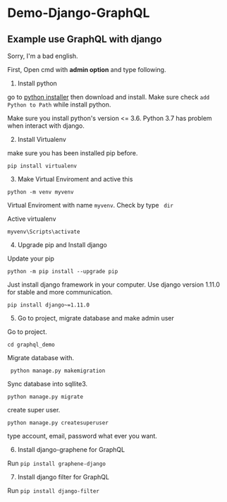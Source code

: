 # Demo-Django-GraphQL

## Example use GraphQL with django

Sorry, I'm a bad english.

First, Open cmd with **admin option** and type following.

1. Install python

go to [python installer](https://www.python.org/downloads/release/python-365/) then download and install. Make sure check `add Python to Path` while install python.

Make sure you install python's version <= 3.6. Python 3.7 has problem when interact with django.

2. Install Virtualenv

make sure you has been installed pip before.

``` pip install virtualenv ```

3. Make Virtual Enviroment and active this

``` python -m venv myvenv ```

Virtual Enviroment with name `myvenv`. Check by type ` dir`


Active virtualenv

``` myvenv\Scripts\activate ```

4. Upgrade pip and Install django

Update your pip

``` python -m pip install --upgrade pip ```

Just install django framework in your computer.
Use django version 1.11.0 for stable and more communication.

``` pip install django~=1.11.0 ```

5. Go to project, migrate database and make admin user

Go to project.

``` cd graphql_demo ```

Migrate database with.

``` python manage.py makemigration```

Sync database into sqllite3.

``` python manage.py migrate ```

create super user.

``` python manage.py createsuperuser ```

type account, email, password what ever you want.


6. Install django-graphene for GraphQL

Run ``` pip install graphene-django ```

7. Install django filter for GraphQL

Run ``` pip install django-filter ```





